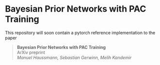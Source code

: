 # Bayesian Prior Networks with PAC Training

This repository will soon contain a pytorch reference implementation to the paper
> **Bayesian Prior Networks with PAC Training**  
> ArXiv preprint  
> *Manuel Haussmann, Sebastian Gerwinn, Melih Kandemir*
